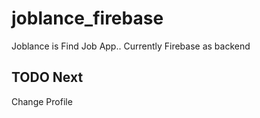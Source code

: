 # joblance_firebase

Joblance is Find Job App.. Currently Firebase as backend

## TODO Next

Change Profile
